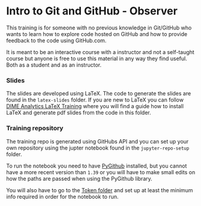 # Intro to Git and GitHub - Observer

This training is for someone with no previous knowledge in Git/GitHub who wants to learn how to explore code hosted on GitHub and how to provide feedback to the code using GitHub.com.

It is meant to be an interactive course with a instructor and not a self-taught course but anyone is free to use this material in any way they find useful. Both as a student and as an instructor.

### Slides

The slides are developed using LaTeX. The code to generate the slides are found in the `latex-slides` folder. If you are new to LaTeX you can follow [DIME Analytics LaTeX Training](https://github.com/worldbank/DIME-LaTeX-Templates) where you will find a guide how to install LaTeX and generate pdf slides from the code in this folder.

### Training repository

The training repo is generated using GitHubs API and you can set up your own repository using the jupter notebook found in the `jupyter-repo-setup` folder.

To run the notebook you need to have [PyGithub](https://pygithub.readthedocs.io/) installed, but you cannot have a more recent version than `1.39` or you will have to make small edits on how the paths are passed when using the PyGithub library.

You will also have to go to the [Token folder](https://github.com/worldbank/dime-github-trainings/tree/master/GitHub-trainings/Common-Resources/token) and set up at least the minimum info required in order for the notebook to run.
